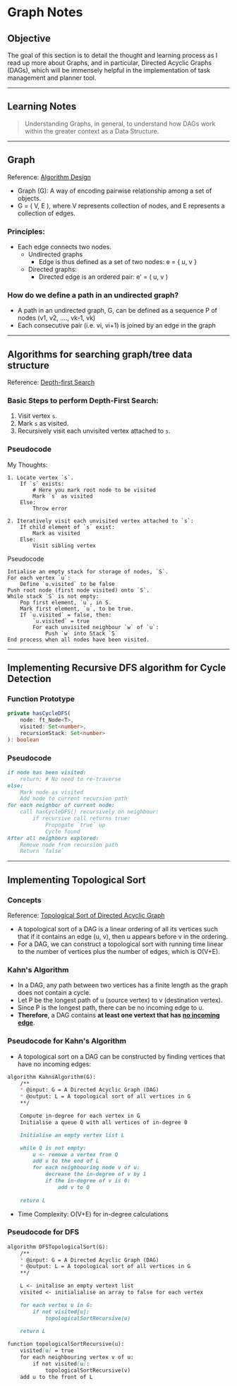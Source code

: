 # Graph Notes

## Objective

The goal of this section is to detail the thought and learning process as I read up more about Graphs, and in particular, Directed Acyclic Graphs (DAGs), which will be immensely helpful in the implementation of task management and planner tool. 

---

## Learning Notes

> Understanding Graphs, in general, to understand how DAGs work within the greater context as a Data Structure. 

---

## Graph

Reference: [Algorithm Design](https://www.amazon.sg/Algorithm-Design-Kleinberg-Jon/dp/9332518645)

- Graph (G): A way of encoding pairwise relationship among a set of objects.
- G = ( V, E ), where V represents collection of nodes, and E represents a collection of edges.

### Principles:
- Each edge connects two nodes.
    - Undirected graphs
        - Edge is thus defined as a set of two nodes: e = { u, v }
    - Directed graphs:
        - Directed edge is an ordered pair:
            e' = ( u, v ) 

### How do we define a path in an undirected graph?
- A path in an undirected graph, G, can be defined as a sequence P of nodes (v1, v2, ...., vk-1, vk)
- Each consecutive pair (i.e. vi, vi+1) is joined by an edge in the graph

---

## Algorithms for searching graph/tree data structure

Reference: [Depth-first Search](https://brilliant.org/wiki/depth-first-search-dfs/)

### Basic Steps to perform Depth-First Search:
1. Visit vertex `s`.
2. Mark `s` as visited.
3. Recursively visit each unvisited vertex attached to `s`.

### Pseudocode 
My Thoughts:
```
1. Locate vertex `s`.
    If `s` exists: 
        # Here you mark root node to be visited
        Mark `s` as visited
    Else:
        Throw error

2. Iteratively visit each unvisited vertex attached to `s`: 
    If child element of `s` exist:
        Mark as visited
    Else:
        Visit sibling vertex

```

Pseudocode
```
Intialise an empty stack for storage of nodes, `S`.
For each vertex `u`:
    Define `u.visited` to be false
Push root node (first node visited) onto `S`.
While stack `S` is not empty:
    Pop first element, `u`, in S.
    Mark first element, `u`, to be true. 
    If `u.visited` = false, then:
        `u.visited` = true
        For each unvisited neighbour `w` of `u`:
            Push `w` into Stack `S`
End process when all nodes have been visited. 
```

--- 

## Implementing Recursive DFS algorithm for Cycle Detection

### Function Prototype
```ts
private hasCycleDFS(
    node: ft_Node<T>,
    visited: Set<number>,
    recursionStack: Set<number>
): boolean
```

### Pseudocode
```markdown
if node has been visited:
    return; # No need to re-traverse
else:
    Mark node as visited
    Add node to current recursion path
for each neighbor of current node:
    call hasCycleDFS() recursively on neighbour:
        if recursive call returns true:
            Propogate `true` up
            Cycle found
After all neighbors explored:
    Remove node from recursion path
    Return `false`
```

---
## Implementing Topological Sort

### Concepts

Reference: [Topological Sort of Directed Acyclic Graph](https://www.baeldung.com/cs/dag-topological-sort)

- A topological sort of a DAG is a linear ordering of all its vertices such that if it contains an edge (u, v), then u appears before v in the ordering. 
- For a DAG, we can construct a topological sort with running time linear to the number of vertices plus the number of edges, which is O(V+E).

### Kahn's Algorithm
- In a DAG, any path between two vertices has a finite length as the graph does not contain a cycle. 
- Let P be the longest path of u (source vertex) to v (destination vertex).
- Since P is the longest path, there can be no incoming edge to u.
- <b>Therefore</b>, a DAG contains <b>at least one vertext that has <u>no incoming edge</u></b>.

### Pseudocode for Kahn's Algorithm
- A topological sort on a DAG can be constructed by finding vertices that have no incoming edges:

```markdown
algorithm KahnsAlgorithm(G):
    /**
    * @input: G = A Directed Acyclic Graph (DAG)
    * @output: L = A topological sort of all vertices in G
    **/

    Compute in-degree for each vertex in G
    Initialise a queue Q with all vertices of in-degree 0

    Initialise an empty vertex list L

    while Q is not empty:
        u <- remove a vertex from Q
        add u to the end of L
        for each neighbouring node v of u:
            decrease the in-degree of v by 1
            if the in-degree of v is 0:
                add v to Q
    
    return L
```

- Time Complexity: O(V+E) for in-degree calculations


### Pseudocode for DFS
```markdown 
algorithm DFSTopologicalSort(G):
    /**
    * @input: G = A Directed Acyclic Graph (DAG)
    * @output: L = A topological sort of all vertices in G
    **/

    L <- initalise an empty vertext list
    visited <- initialialise an array to false for each vertex

    for each vertex u in G:
        if not visited[u]:
            topologicalSortRecursive(u)
    
    return L

function topologicalSortRecursive(u):
    visited[u] = true
    for each neighbouring vertex v of u:
        if not visited[u]:
            topologicalSortRecursive(v)
    add u to the front of L
```




